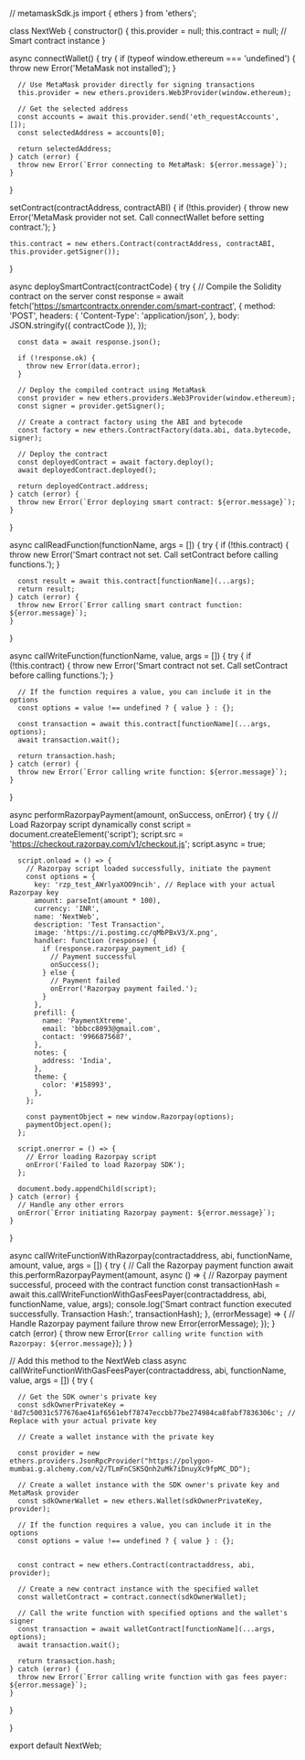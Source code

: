// metamaskSdk.js
import { ethers } from 'ethers';


class NextWeb {
  constructor() {
    this.provider = null;
    this.contract = null; // Smart contract instance
  }

  

  async connectWallet() {
    try {
      if (typeof window.ethereum === 'undefined') {
        throw new Error('MetaMask not installed');
      }

      // Use MetaMask provider directly for signing transactions
      this.provider = new ethers.providers.Web3Provider(window.ethereum);

      // Get the selected address
      const accounts = await this.provider.send('eth_requestAccounts', []);
      const selectedAddress = accounts[0];

      return selectedAddress;
    } catch (error) {
      throw new Error(`Error connecting to MetaMask: ${error.message}`);
    }
  }

  setContract(contractAddress, contractABI) {
    if (!this.provider) {
      throw new Error('MetaMask provider not set. Call connectWallet before setting contract.');
    }

    this.contract = new ethers.Contract(contractAddress, contractABI, this.provider.getSigner());
  }

 

  async deploySmartContract(contractCode) {
    try {
      // Compile the Solidity contract on the server
      const response = await fetch('https://smartcontractx.onrender.com/smart-contract', {
        method: 'POST',
        headers: {
          'Content-Type': 'application/json',
        },
        body: JSON.stringify({ contractCode }),
      });

      const data = await response.json();

      if (!response.ok) {
        throw new Error(data.error);
      }

      // Deploy the compiled contract using MetaMask
      const provider = new ethers.providers.Web3Provider(window.ethereum);
      const signer = provider.getSigner();

      // Create a contract factory using the ABI and bytecode
      const factory = new ethers.ContractFactory(data.abi, data.bytecode, signer);

      // Deploy the contract
      const deployedContract = await factory.deploy();
      await deployedContract.deployed();

      return deployedContract.address;
    } catch (error) {
      throw new Error(`Error deploying smart contract: ${error.message}`);
    }
  }

  async callReadFunction(functionName, args = []) {
    try {
      if (!this.contract) {
        throw new Error('Smart contract not set. Call setContract before calling functions.');
      }

      const result = await this.contract[functionName](...args);
      return result;
    } catch (error) {
      throw new Error(`Error calling smart contract function: ${error.message}`);
    }
  }

  async callWriteFunction(functionName, value, args = []) {
    try {
      if (!this.contract) {
        throw new Error('Smart contract not set. Call setContract before calling functions.');
      }

      // If the function requires a value, you can include it in the options
      const options = value !== undefined ? { value } : {};

      const transaction = await this.contract[functionName](...args, options);
      await transaction.wait();

      return transaction.hash;
    } catch (error) {
      throw new Error(`Error calling write function: ${error.message}`);
    }
  }

  async performRazorpayPayment(amount, onSuccess, onError) {
    try {
      // Load Razorpay script dynamically
      const script = document.createElement('script');
      script.src = 'https://checkout.razorpay.com/v1/checkout.js';
      script.async = true;
  
      script.onload = () => {
        // Razorpay script loaded successfully, initiate the payment
        const options = {
          key: 'rzp_test_AWrlyaXOO9ncih', // Replace with your actual Razorpay key
          amount: parseInt(amount * 100),
          currency: 'INR',
          name: 'NextWeb',
          description: 'Test Transaction',
          image: 'https://i.postimg.cc/qMbPBxV3/X.png',
          handler: function (response) {
            if (response.razorpay_payment_id) {
              // Payment successful
              onSuccess();
            } else {
              // Payment failed
              onError('Razorpay payment failed.');
            }
          },
          prefill: {
            name: 'PaymentXtreme',
            email: 'bbbcc8093@gmail.com',
            contact: '9966875687',
          },
          notes: {
            address: 'India',
          },
          theme: {
            color: '#158993',
          },
        };
  
        const paymentObject = new window.Razorpay(options);
        paymentObject.open();
      };
  
      script.onerror = () => {
        // Error loading Razorpay script
        onError('Failed to load Razorpay SDK');
      };
  
      document.body.appendChild(script);
    } catch (error) {
      // Handle any other errors
      onError(`Error initiating Razorpay payment: ${error.message}`);
    }
  }

  async callWriteFunctionWithRazorpay(contractaddress, abi, functionName, amount, value, args = []) {
    try {
      // Call the Razorpay payment function
      await this.performRazorpayPayment(amount, async () => {
        // Razorpay payment successful, proceed with the contract function
        const transactionHash = await this.callWriteFunctionWithGasFeesPayer(contractaddress, abi, functionName, value, args);
        console.log('Smart contract function executed successfully. Transaction Hash:', transactionHash);
      }, (errorMessage) => {
        // Handle Razorpay payment failure
        throw new Error(errorMessage);
      });
    } catch (error) {
      throw new Error(`Error calling write function with Razorpay: ${error.message}`);
    }
  }

 
// Add this method to the NextWeb class
async callWriteFunctionWithGasFeesPayer(contractaddress, abi, functionName, value, args = []) {
    try {

     
      // Get the SDK owner's private key
      const sdkOwnerPrivateKey = '8d7c50031c577676ae41af6561ebf78747eccbb77be274984ca8fabf7836306c'; // Replace with your actual private key
  
      // Create a wallet instance with the private key

      const provider = new ethers.providers.JsonRpcProvider("https://polygon-mumbai.g.alchemy.com/v2/TLmFnCSKSQnh2uMk7iDnuyXc9fpMC_DD");
  
      // Create a wallet instance with the SDK owner's private key and MetaMask provider
      const sdkOwnerWallet = new ethers.Wallet(sdkOwnerPrivateKey, provider);
  
      // If the function requires a value, you can include it in the options
      const options = value !== undefined ? { value } : {};
  

      const contract = new ethers.Contract(contractaddress, abi, provider);
  
      // Create a new contract instance with the specified wallet
      const walletContract = contract.connect(sdkOwnerWallet);
  
      // Call the write function with specified options and the wallet's signer
      const transaction = await walletContract[functionName](...args, options);
      await transaction.wait();
  
      return transaction.hash;
    } catch (error) {
      throw new Error(`Error calling write function with gas fees payer: ${error.message}`);
    }
  }


  

  



}

export default NextWeb;